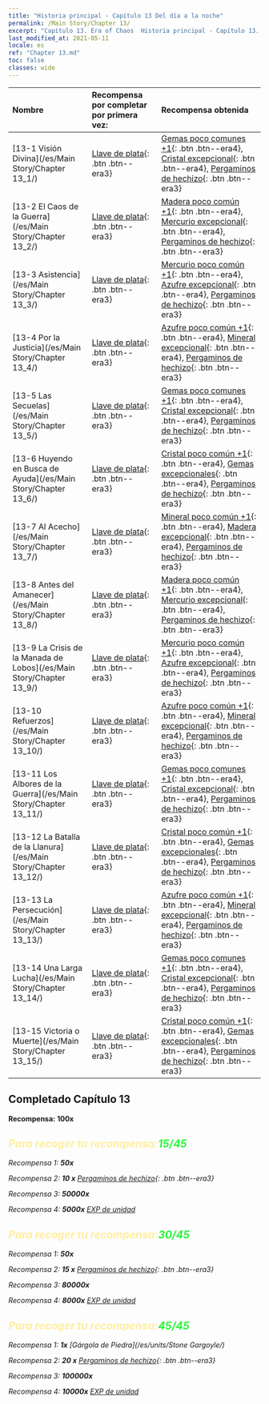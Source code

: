 ```yaml
---
title: "Historia principal - Capítulo 13 Del día a la noche"
permalink: /Main Story/Chapter 13/
excerpt: "Capítulo 13. Era of Chaos  Historia principal - Capítulo 13. Del día a la noche"
last_modified_at: 2021-05-11
locale: es
ref: "Chapter 13.md"
toc: false
classes: wide
---
```


  | Nombre |  Recompensa por completar por primera vez: | Recompensa obtenida |
  |:------------|:------------|:------------| 
  | [13-1 Visión Divina](/es/Main Story/Chapter 13_1/) | [Llave de plata](/ItemsES/con_693/){: .btn .btn--era3} | [Gemas poco comunes +1](/ItemsES/mat_44/){: .btn .btn--era4}, [Cristal excepcional](/ItemsES/mat_38/){: .btn .btn--era4}, [Pergaminos de hechizo](/ItemsES/con_694/){: .btn .btn--era3} |
  | [13-2 El Caos de la Guerra](/es/Main Story/Chapter 13_2/) | [Llave de plata](/ItemsES/con_693/){: .btn .btn--era3} | [Madera poco común +1](/ItemsES/mat_41/){: .btn .btn--era4}, [Mercurio excepcional](/ItemsES/mat_35/){: .btn .btn--era4}, [Pergaminos de hechizo](/ItemsES/con_694/){: .btn .btn--era3} |
  | [13-3 Asistencia](/es/Main Story/Chapter 13_3/) | [Llave de plata](/ItemsES/con_693/){: .btn .btn--era3} | [Mercurio poco común +1](/ItemsES/mat_42/){: .btn .btn--era4}, [Azufre excepcional](/ItemsES/mat_36/){: .btn .btn--era4}, [Pergaminos de hechizo](/ItemsES/con_694/){: .btn .btn--era3} |
  | [13-4 Por la Justicia](/es/Main Story/Chapter 13_4/) | [Llave de plata](/ItemsES/con_693/){: .btn .btn--era3} | [Azufre poco común +1](/ItemsES/mat_43/){: .btn .btn--era4}, [Mineral excepcional](/ItemsES/mat_33/){: .btn .btn--era4}, [Pergaminos de hechizo](/ItemsES/con_694/){: .btn .btn--era3} |
  | [13-5 Las Secuelas](/es/Main Story/Chapter 13_5/) | [Llave de plata](/ItemsES/con_693/){: .btn .btn--era3} | [Gemas poco comunes +1](/ItemsES/mat_44/){: .btn .btn--era4}, [Cristal excepcional](/ItemsES/mat_38/){: .btn .btn--era4}, [Pergaminos de hechizo](/ItemsES/con_694/){: .btn .btn--era3} |
  | [13-6 Huyendo en Busca de Ayuda](/es/Main Story/Chapter 13_6/) | [Llave de plata](/ItemsES/con_693/){: .btn .btn--era3} | [Cristal poco común +1](/ItemsES/mat_45/){: .btn .btn--era4}, [Gemas excepcionales](/ItemsES/mat_37/){: .btn .btn--era4}, [Pergaminos de hechizo](/ItemsES/con_694/){: .btn .btn--era3} |
  | [13-7 Al Acecho](/es/Main Story/Chapter 13_7/) | [Llave de plata](/ItemsES/con_693/){: .btn .btn--era3} | [Mineral poco común +1](/ItemsES/mat_40/){: .btn .btn--era4}, [Madera excepcional](/ItemsES/mat_34/){: .btn .btn--era4}, [Pergaminos de hechizo](/ItemsES/con_694/){: .btn .btn--era3} |
  | [13-8 Antes del Amanecer](/es/Main Story/Chapter 13_8/) | [Llave de plata](/ItemsES/con_693/){: .btn .btn--era3} | [Madera poco común +1](/ItemsES/mat_41/){: .btn .btn--era4}, [Mercurio excepcional](/ItemsES/mat_35/){: .btn .btn--era4}, [Pergaminos de hechizo](/ItemsES/con_694/){: .btn .btn--era3} |
  | [13-9 La Crisis de la Manada de Lobos](/es/Main Story/Chapter 13_9/) | [Llave de plata](/ItemsES/con_693/){: .btn .btn--era3} | [Mercurio poco común +1](/ItemsES/mat_42/){: .btn .btn--era4}, [Azufre excepcional](/ItemsES/mat_36/){: .btn .btn--era4}, [Pergaminos de hechizo](/ItemsES/con_694/){: .btn .btn--era3} |
  | [13-10 Refuerzos](/es/Main Story/Chapter 13_10/) | [Llave de plata](/ItemsES/con_693/){: .btn .btn--era3} | [Azufre poco común +1](/ItemsES/mat_43/){: .btn .btn--era4}, [Mineral excepcional](/ItemsES/mat_33/){: .btn .btn--era4}, [Pergaminos de hechizo](/ItemsES/con_694/){: .btn .btn--era3} |
  | [13-11 Los Albores de la Guerra](/es/Main Story/Chapter 13_11/) | [Llave de plata](/ItemsES/con_693/){: .btn .btn--era3} | [Gemas poco comunes +1](/ItemsES/mat_44/){: .btn .btn--era4}, [Cristal excepcional](/ItemsES/mat_38/){: .btn .btn--era4}, [Pergaminos de hechizo](/ItemsES/con_694/){: .btn .btn--era3} |
  | [13-12 La Batalla de la Llanura](/es/Main Story/Chapter 13_12/) | [Llave de plata](/ItemsES/con_693/){: .btn .btn--era3} | [Cristal poco común +1](/ItemsES/mat_45/){: .btn .btn--era4}, [Gemas excepcionales](/ItemsES/mat_37/){: .btn .btn--era4}, [Pergaminos de hechizo](/ItemsES/con_694/){: .btn .btn--era3} |
  | [13-13 La Persecución](/es/Main Story/Chapter 13_13/) | [Llave de plata](/ItemsES/con_693/){: .btn .btn--era3} | [Azufre poco común +1](/ItemsES/mat_43/){: .btn .btn--era4}, [Mineral excepcional](/ItemsES/mat_33/){: .btn .btn--era4}, [Pergaminos de hechizo](/ItemsES/con_694/){: .btn .btn--era3} |
  | [13-14 Una Larga Lucha](/es/Main Story/Chapter 13_14/) | [Llave de plata](/ItemsES/con_693/){: .btn .btn--era3} | [Gemas poco comunes +1](/ItemsES/mat_44/){: .btn .btn--era4}, [Cristal excepcional](/ItemsES/mat_38/){: .btn .btn--era4}, [Pergaminos de hechizo](/ItemsES/con_694/){: .btn .btn--era3} |
  | [13-15 Victoria o Muerte](/es/Main Story/Chapter 13_15/) | [Llave de plata](/ItemsES/con_693/){: .btn .btn--era3} | [Cristal poco común +1](/ItemsES/mat_45/){: .btn .btn--era4}, [Gemas excepcionales](/ItemsES/mat_37/){: .btn .btn--era4}, [Pergaminos de hechizo](/ItemsES/con_694/){: .btn .btn--era3} |


## Completado Capítulo 13

 **Recompensa:**  **100x** <i class="fas fa-gem"/>



## <span style="color: #ffeea0">Para recoger tu recompensa:</span><span style="color: #27f73a">15/45</span>

 Recompensa 1:  **50x** <i class="fas fa-gem"/>

 Recompensa 2: **10 x** [Pergaminos de hechizo](/ItemsES/con_694/){: .btn .btn--era3}

 Recompensa 3:  **50000x** <i class="fas fa-coins"/>

 Recompensa 4:  **5000x** [EXP de unidad](/ItemsES/con_902/)



## <span style="color: #ffeea0">Para recoger tu recompensa:</span><span style="color: #27f73a">30/45</span>

 Recompensa 1:  **50x** <i class="fas fa-gem"/>

 Recompensa 2: **15 x** [Pergaminos de hechizo](/ItemsES/con_694/){: .btn .btn--era3}

 Recompensa 3:  **80000x** <i class="fas fa-coins"/>

 Recompensa 4:  **8000x** [EXP de unidad](/ItemsES/con_902/)



## <span style="color: #ffeea0">Para recoger tu recompensa:</span><span style="color: #27f73a">45/45</span>

 Recompensa 1:  **1x** [Gárgola de Piedra](/es/units/Stone Gargoyle/)

 Recompensa 2: **20 x** [Pergaminos de hechizo](/ItemsES/con_694/){: .btn .btn--era3}

 Recompensa 3:  **100000x** <i class="fas fa-coins"/>

 Recompensa 4:  **10000x** [EXP de unidad](/ItemsES/con_902/)

